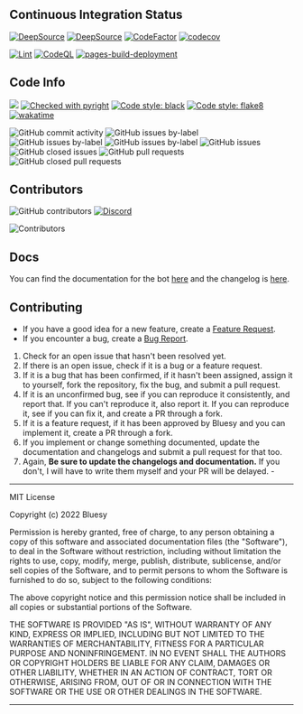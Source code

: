 ## Continuous Integration Status
[![DeepSource](https://deepsource.io/gh/Bluesy1/CharB0T.svg/?label=active+issues&show_trend=true&token=wb08Mu693aFli6scALkkEmql)](https://deepsource.io/gh/Bluesy1/CharB0T/?ref=repository-badge)
[![DeepSource](https://deepsource.io/gh/Bluesy1/CharB0T.svg/?label=resolved+issues&show_trend=true&token=wb08Mu693aFli6scALkkEmql)](https://deepsource.io/gh/Bluesy1/CharB0T/?ref=repository-badge)
[![CodeFactor](https://www.codefactor.io/repository/github/bluesy1/charb0t/badge)](https://www.codefactor.io/repository/github/bluesy1/charb0t)
[![codecov](https://codecov.io/gh/Bluesy1/CharB0T/branch/main/graph/badge.svg?token=QDBTWB57NC)](https://codecov.io/gh/Bluesy1/CharB0T)

[![Lint](https://github.com/Bluesy1/CharB0T/actions/workflows/lint.yml/badge.svg)](https://github.com/Bluesy1/CharB0T/actions/workflows/lint.yml)
[![CodeQL](https://github.com/Bluesy1/CharB0T/actions/workflows/codeql-analysis.yml/badge.svg)](https://github.com/Bluesy1/CharB0T/actions/workflows/codeql-analysis.yml)
[![pages-build-deployment](https://github.com/Bluesy1/CharB0T/actions/workflows/pages/pages-build-deployment/badge.svg?branch=gh-pages)](https://github.com/Bluesy1/CharB0T/actions/workflows/pages/pages-build-deployment)

## Code Info

![](https://img.shields.io/badge/license-MIT-blue.svg)
[![Checked with pyright](https://img.shields.io/badge/pyright-checked-informational.svg)](https://github.com/microsoft/pyright/)
[![Code style: black](https://img.shields.io/badge/code%20style-black-000000.svg)](https://github.com/psf/black)
[![Code style: flake8](https://img.shields.io/badge/code%20style-flake8-blue.svg)](https://github.com/pycqa/flake8)
[![wakatime](https://wakatime.com/badge/github/Bluesy1/CharB0T.svg)](https://wakatime.com/badge/github/Bluesy1/CharB0T)

![GitHub commit activity](https://img.shields.io/github/commit-activity/w/Bluesy1/CharB0T)
![GitHub issues by-label](https://img.shields.io/github/issues/Bluesy1/CharB0T/feature%20request?label=Feature%20Requests)
![GitHub issues by-label](https://img.shields.io/github/issues/Bluesy1/CharB0T/bug?label=Confirmed%20Bugs)
![GitHub issues by-label](https://img.shields.io/github/issues/Bluesy1/CharB0T/unconfirmed%20bug?label=Unconfirmed%20Bugs)
![GitHub issues](https://img.shields.io/github/issues/Bluesy1/CharB0T)
![GitHub closed issues](https://img.shields.io/github/issues-closed/Bluesy1/CharB0T)
![GitHub pull requests](https://img.shields.io/github/issues-pr/Bluesy1/CharB0T)
![GitHub closed pull requests](https://img.shields.io/github/issues-pr-closed/Bluesy1/CharB0T)

## Contributors

![GitHub contributors](https://img.shields.io/github/contributors/Bluesy1/CharB0T.svg)
[![Discord](https://img.shields.io/discord/225345178955808768)](https://cpry.net/discord)

![Contributors](https://contrib.rocks/image?repo=BLuesy1/CharB0T)

## Docs

You can find the documentation for the bot [here](https://bluesy1.github.io/CharB0T/docs/) and the changelog is [here](https://bluesy1.github.io/CharB0T/changes).

## Contributing

- If you have a good idea for a new feature, create a [Feature Request](https://github.com/Bluesy1/CharB0T/issues/new?assignees=&labels=feature+request&template=feature_request.yml).
- If you encounter a bug, create a [Bug Report](https://github.com/Bluesy1/CharB0T/issues/new?assignees=&labels=unconfirmed+bug&template=bug_report.yml).


1. Check for an open issue that hasn't been resolved yet.
2. If there is an open issue, check if it is a bug or a feature request.
3. If it is a bug that has been confirmed, if it hasn't been assigned, assign it to yourself, fork the repository,
  fix the bug, and submit a pull request.
4. If it is an unconfirmed bug, see if you can reproduce it consistently, and report that. If you can't reproduce it,
  also report it. If you can reproduce it, see if you can fix it, and create a PR through a fork.
5. If it is a feature request, if it has been approved by Bluesy and you can implement it, create a PR through a fork.
6. If you implement or change something documented, update the documentation and changelogs and submit a pull request for that too.
7. Again, **Be sure to update the changelogs and documentation.** If you don't, I will have to write them myself and your PR will be delayed. -

----------------------------------------------------------------------------
MIT License

Copyright (c) 2022 Bluesy

Permission is hereby granted, free of charge, to any person obtaining a copy
of this software and associated documentation files (the "Software"), to deal
in the Software without restriction, including without limitation the rights
to use, copy, modify, merge, publish, distribute, sublicense, and/or sell
copies of the Software, and to permit persons to whom the Software is
furnished to do so, subject to the following conditions:

The above copyright notice and this permission notice shall be included in all
copies or substantial portions of the Software.

THE SOFTWARE IS PROVIDED "AS IS", WITHOUT WARRANTY OF ANY KIND, EXPRESS OR
IMPLIED, INCLUDING BUT NOT LIMITED TO THE WARRANTIES OF MERCHANTABILITY,
FITNESS FOR A PARTICULAR PURPOSE AND NONINFRINGEMENT. IN NO EVENT SHALL THE
AUTHORS OR COPYRIGHT HOLDERS BE LIABLE FOR ANY CLAIM, DAMAGES OR OTHER
LIABILITY, WHETHER IN AN ACTION OF CONTRACT, TORT OR OTHERWISE, ARISING FROM,
OUT OF OR IN CONNECTION WITH THE SOFTWARE OR THE USE OR OTHER DEALINGS IN THE
SOFTWARE.

----------------------------------------------------------------------------
